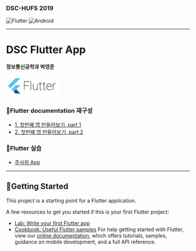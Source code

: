 ### DSC-HUFS 2019
![Flutter](https://img.shields.io/badge/Flutter-dart-blue?logo=Flutter)
![Android](https://img.shields.io/badge/Android-platform-48d1cc?logo=Android)
***
# DSC Flutter App    
**정보통신공학과 박영준** 

![img](/img/flutter.jpg)    
   
### 📝Flutter documentation 재구성
* [1. 첫번째 앱 만들어보기, part 1](https://github.com/jun108059/dsc_flutter_app/blob/master/docs/flutter-1.md)
* [2. 첫번째 앱 만들어보기, part 2](https://github.com/jun108059/dsc_flutter_app/blob/master/docs/flutter-2.md)


### 📝Flutter 실습
* [주사위 App](https://github.com/jun108059/dsc_flutter_app/tree/master/dicee-flutter)

***
## 📖Getting Started

This project is a starting point for a Flutter application.

A few resources to get you started if this is your first Flutter project:

- [Lab: Write your first Flutter app](https://flutter.dev/docs/get-started/codelab)
- [Cookbook: Useful Flutter samples](https://flutter.dev/docs/cookbook)
For help getting started with Flutter, view our
[online documentation](https://flutter.dev/docs), which offers tutorials,
samples, guidance on mobile development, and a full API reference.

